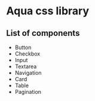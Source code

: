 # Aqua css library

## List of components

* Button
* Checkbox
* Input
* Textarea
* Navigation
* Card
* Table
* Pagination